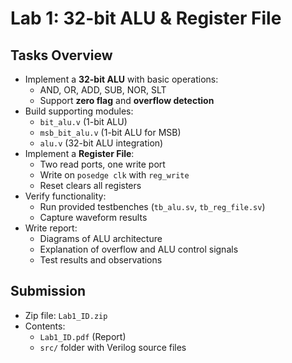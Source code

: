 # Lab 1: 32-bit ALU & Register File

## Tasks Overview
- Implement a **32-bit ALU** with basic operations:
  - AND, OR, ADD, SUB, NOR, SLT
  - Support **zero flag** and **overflow detection**
- Build supporting modules:
  - `bit_alu.v` (1-bit ALU)
  - `msb_bit_alu.v` (1-bit ALU for MSB)
  - `alu.v` (32-bit ALU integration)
- Implement a **Register File**:
  - Two read ports, one write port
  - Write on `posedge clk` with `reg_write`
  - Reset clears all registers
- Verify functionality:
  - Run provided testbenches (`tb_alu.sv`, `tb_reg_file.sv`)
  - Capture waveform results
- Write report:
  - Diagrams of ALU architecture
  - Explanation of overflow and ALU control signals
  - Test results and observations

## Submission
- Zip file: `Lab1_ID.zip`
- Contents:
  - `Lab1_ID.pdf` (Report)
  - `src/` folder with Verilog source files
